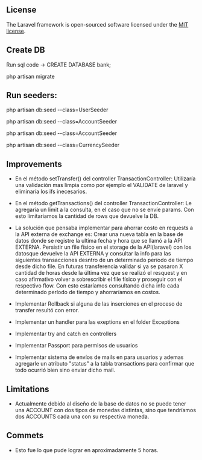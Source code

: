 ## License

The Laravel framework is open-sourced software licensed under the [MIT license](https://opensource.org/licenses/MIT).


## Create DB

Run sql code -> CREATE DATABASE bank;

php artisan migrate

## Run seeders:

php artisan db:seed --class=UserSeeder

php artisan db:seed --class=AccountSeeder

php artisan db:seed --class=AccountSeeder

php artisan db:seed --class=CurrencySeeder

## Improvements

- En el método setTransfer() del controller TransactionController: 
    Utilizaría una validación mas limpia como por ejemplo el VALIDATE de laravel y eliminaría los ifs inecesarios.

- En el método getTransactions() del controller TransactionController: 
    Le agregaría un limit a la consulta, en el caso que no se envíe params.
    Con esto limitariamos la cantidad de rows que devuelve la DB.

- La solución que pensaba implementar para ahorrar costo en requests a la API externa de exchange es: 
    Crear una nueva tabla en la base de datos donde se registre la ultima fecha y hora que se llamó a la API EXTERNA.
    Persistir un file físico en el storage de la API(laravel) con los datosque devuelve la API EXTERNA y consultar la info 
    para las siguientes transacciones desntro de un determinado período de tiempo desde dicho file.
    En futuras transferencia validar si ya se pasaron X cantidad de horas desde la última vez que se realizó el resquest y en
    caso afirmativo volver a sobrescribir el file físico y proseguir con el respectivo flow. 
    Con esto estaríamos consultando dicha info cada determinado período de tiempo y ahorraríamos en costos.

- Implementar Rollback si alguna de las inserciones en el proceso de transfer resultó con error. 

- Implementar un handler para las exeptions en el folder Exceptions

- Implementar try and catch en controllers

- Implementar Passport para permisos de usuarios

- Implementar sistema de envíos de mails en para usuarios y ademas agregarle un atributo "status" a la tabla 
    transactions para confirmar que todo ocurrió bien sino enviar dicho mail.

## Limitations

- Actualmente debido al diseño de la base de datos no se puede tener una ACCOUNT con dos tipos de monedas distintas,
    sino que tendríamos dos ACCOUNTS cada una con su respectiva moneda.    

## Commets 

- Esto fue lo que pude lograr en aproximadamente 5 horas.
